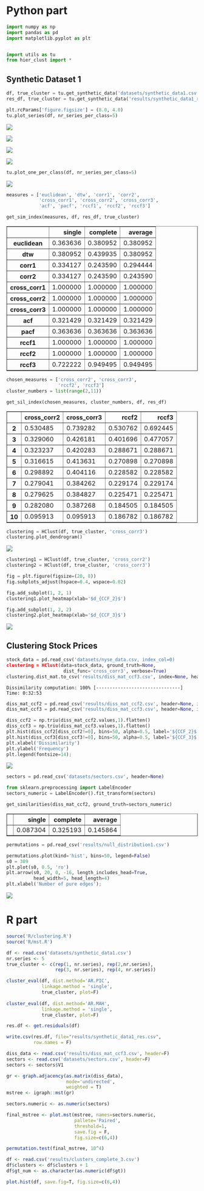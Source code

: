 # Python part

```python
import numpy as np
import pandas as pd
import matplotlib.pyplot as plt


import utils as tu
from hier_clust import *
```

## Synthetic Dataset 1


```python
df, true_cluster = tu.get_synthetic_data('datasets/synthetic_data1.csv')
res_df, true_cluster = tu.get_synthetic_data('results/synthetic_data1_res.csv')
```


```python
plt.rcParams['figure.figsize'] = (8.0, 4.0)
tu.plot_series(df, nr_series_per_class=5)
```


![](figures/output_3_0.png)



![](figures/output_3_1.png)



![](figures/output_3_2.png)



![](figures/output_3_3.png)



```python
tu.plot_one_per_class(df, nr_series_per_class=5)
```


![](figures/output_4_0.png)



```python
measures = ['euclidean', 'dtw', 'corr1', 'corr2',
            'cross_corr1', 'cross_corr2', 'cross_corr3',
            'acf', 'pacf', 'rccf1', 'rccf2', 'rccf3']
```


```python
get_sim_index(measures, df, res_df, true_cluster)
```




<div>
<table border="1" class="dataframe">
  <thead>
    <tr style="text-align: right;">
      <th></th>
      <th>single</th>
      <th>complete</th>
      <th>average</th>
    </tr>
  </thead>
  <tbody>
    <tr>
      <th>euclidean</th>
      <td>0.363636</td>
      <td>0.380952</td>
      <td>0.380952</td>
    </tr>
    <tr>
      <th>dtw</th>
      <td>0.380952</td>
      <td>0.439935</td>
      <td>0.380952</td>
    </tr>
    <tr>
      <th>corr1</th>
      <td>0.334127</td>
      <td>0.243590</td>
      <td>0.294444</td>
    </tr>
    <tr>
      <th>corr2</th>
      <td>0.334127</td>
      <td>0.243590</td>
      <td>0.243590</td>
    </tr>
    <tr>
      <th>cross_corr1</th>
      <td>1.000000</td>
      <td>1.000000</td>
      <td>1.000000</td>
    </tr>
    <tr>
      <th>cross_corr2</th>
      <td>1.000000</td>
      <td>1.000000</td>
      <td>1.000000</td>
    </tr>
    <tr>
      <th>cross_corr3</th>
      <td>1.000000</td>
      <td>1.000000</td>
      <td>1.000000</td>
    </tr>
    <tr>
      <th>acf</th>
      <td>0.321429</td>
      <td>0.321429</td>
      <td>0.321429</td>
    </tr>
    <tr>
      <th>pacf</th>
      <td>0.363636</td>
      <td>0.363636</td>
      <td>0.363636</td>
    </tr>
    <tr>
      <th>rccf1</th>
      <td>1.000000</td>
      <td>1.000000</td>
      <td>1.000000</td>
    </tr>
    <tr>
      <th>rccf2</th>
      <td>1.000000</td>
      <td>1.000000</td>
      <td>1.000000</td>
    </tr>
    <tr>
      <th>rccf3</th>
      <td>0.722222</td>
      <td>0.949495</td>
      <td>0.949495</td>
    </tr>
  </tbody>
</table>
</div>




```python
chosen_measures = ['cross_corr2', 'cross_corr3',
                   'rccf2', 'rccf3']
cluster_numbers = list(range(2,11))
```


```python
get_sil_index(chosen_measures, cluster_numbers, df, res_df)
```




<div>
<table border="1" class="dataframe">
  <thead>
    <tr style="text-align: right;">
      <th></th>
      <th>cross_corr2</th>
      <th>cross_corr3</th>
      <th>rccf2</th>
      <th>rccf3</th>
    </tr>
  </thead>
  <tbody>
    <tr>
      <th>2</th>
      <td>0.530485</td>
      <td>0.739282</td>
      <td>0.530762</td>
      <td>0.692445</td>
    </tr>
    <tr>
      <th>3</th>
      <td>0.329060</td>
      <td>0.426181</td>
      <td>0.401696</td>
      <td>0.477057</td>
    </tr>
    <tr>
      <th>4</th>
      <td>0.323237</td>
      <td>0.420283</td>
      <td>0.288671</td>
      <td>0.288671</td>
    </tr>
    <tr>
      <th>5</th>
      <td>0.316615</td>
      <td>0.413631</td>
      <td>0.270898</td>
      <td>0.270898</td>
    </tr>
    <tr>
      <th>6</th>
      <td>0.298892</td>
      <td>0.404116</td>
      <td>0.228582</td>
      <td>0.228582</td>
    </tr>
    <tr>
      <th>7</th>
      <td>0.279041</td>
      <td>0.384262</td>
      <td>0.229174</td>
      <td>0.229174</td>
    </tr>
    <tr>
      <th>8</th>
      <td>0.279625</td>
      <td>0.384827</td>
      <td>0.225471</td>
      <td>0.225471</td>
    </tr>
    <tr>
      <th>9</th>
      <td>0.282080</td>
      <td>0.387268</td>
      <td>0.184505</td>
      <td>0.184505</td>
    </tr>
    <tr>
      <th>10</th>
      <td>0.095913</td>
      <td>0.095913</td>
      <td>0.186782</td>
      <td>0.186782</td>
    </tr>
  </tbody>
</table>
</div>




```python
clustering = HClust(df, true_cluster, 'cross_corr3')
clustering.plot_dendrogram()
```


![](figures/output_9_0.png)



```python
clustering1 = HClust(df, true_cluster, 'cross_corr2')
clustering2 = HClust(df, true_cluster, 'cross_corr3')

fig = plt.figure(figsize=(20, 8))
fig.subplots_adjust(hspace=0.4, wspace=0.02)

fig.add_subplot(1, 2, 1)
clustering1.plot_heatmap(xlab='$d_{CCF_2}$')

fig.add_subplot(1, 2, 2)
clustering2.plot_heatmap(xlab='$d_{CCF_3}$')
```


![](figures/output_10_0.png)


## Clustering Stock Prices


```python
stock_data = pd.read_csv('datasets/nyse_data.csv, index_col=0)
clustering = HClust(data=stock_data, ground_truth=None,
                     dist_func='cross_corr3', verbose=True)
clustering.dist_mat.to_csv('results/diss_mat_ccf3.csv', index=None, header=None)
```

    Dissimilarity computation: 100% [-------------------------------] Time: 0:32:53
    


```python
diss_mat_ccf2 = pd.read_csv('results/diss_mat_ccf2.csv', header=None, index_col=None)
diss_mat_ccf3 = pd.read_csv('results/diss_mat_ccf3.csv', header=None, index_col=None)
```


```python
diss_ccf2 = np.triu(diss_mat_ccf2.values,1).flatten()
diss_ccf3 = np.triu(diss_mat_ccf3.values,1).flatten()
plt.hist(diss_ccf2[diss_ccf2!=0], bins=50, alpha=0.5, label='${CCF_2}$')
plt.hist(diss_ccf3[diss_ccf3!=0], bins=50, alpha=0.5, label='${CCF_3}$')
plt.xlabel('Dissimilarity')
plt.ylabel('Frequency')
plt.legend(fontsize=14);
```


![](figures/output_14_0.png)



```python
sectors = pd.read_csv('datasets/sectors.csv', header=None)
```


```python
from sklearn.preprocessing import LabelEncoder
sectors_numeric = LabelEncoder().fit_transform(sectors)
```


```python
get_similarities(diss_mat_ccf2, ground_truth=sectors_numeric)
```




<div>
<table border="1" class="dataframe">
  <thead>
    <tr style="text-align: right;">
      <th></th>
      <th>single</th>
      <th>complete</th>
      <th>average</th>
    </tr>
  </thead>
  <tbody>
    <tr>
      <th></th>
      <td>0.087304</td>
      <td>0.325193</td>
      <td>0.145864</td>
    </tr>
  </tbody>
</table>
</div>




```python
permutations = pd.read_csv('results/null_distribution1.csv')
```


```python
permutations.plot(kind='hist', bins=50, legend=False)
s0 = 309
plt.plot(s0, 0.5, 'ro')
plt.arrow(s0, 20, 0, -16, length_includes_head=True,
          head_width=5, head_length=4)
plt.xlabel('Number of pure edges');
```


![](figures/output_19_0.png)


# R part

```r
source('R/clustering.R')
source('R/mst.R')
```


```r
df <- read.csv('datasets/synthetic_data1.csv')
nr.series <- 5
true_cluster <- c(rep(1, nr.series), rep(2,nr.series),
                  rep(3, nr.series), rep(4, nr.series))

```
```r
cluster_eval(df, dist.method='AR.PIC',
             linkage.method = 'single',
             true_cluster, plot=F)
             
cluster_eval(df, dist.method='AR.MAH',
             linkage.method = 'single',
             true_cluster, plot=F)

```


```r
res.df <- get.residuals(df)

write.csv(res.df, file="results/synthetic_data1_res.csv",
          row.names = F)
```


```r
diss_data <- read.csv('results/diss_mat_ccf3.csv', header=F)
sectors <- read.csv('datasets/sectors.csv', header=F)
sectors <- sectors$V1

gr <- graph.adjacency(as.matrix(diss_data),
                      mode='undirected',
                      weighted = T)
mstree <- igraph::mst(gr)
```

```r
sectors.numeric <- as.numeric(sectors)

final_mstree <- plot.mst(mstree, names=sectors.numeric,
                         pallete='Paired',
                         threshold=1,
                         save.fig = F, 
                         fig.size=c(6,4))
```

```r
permutation.test(final_mstree, 10^4)
```
```r
df <- read.csv('results/clusters_complete_3.csv')
df$clusters <- df$clusters + 1
df$gt_num <- as.character(as.numeric(df$gt))

plot.hist(df, save.fig=T, fig.size=c(6,4))
```


